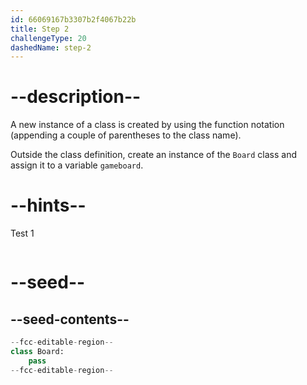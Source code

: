 ```yaml
---
id: 66069167b3307b2f4067b22b
title: Step 2
challengeType: 20
dashedName: step-2
---
```


# --description--

A new instance of a class is created by using the function notation (appending a couple of parentheses to the class name).

Outside the class definition, create an instance of the `Board` class and assign it to a variable `gameboard`.

# --hints--

Test 1

```js

```

# --seed--

## --seed-contents--

```py
--fcc-editable-region--
class Board:
    pass
--fcc-editable-region--
```
